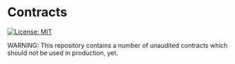 # Contracts

[![License: MIT](https://img.shields.io/badge/License-MIT-yellow.svg)](https://opensource.org/licenses/MIT)

WARNING: This repository contains a number of unaudited contracts which should not be used in production, yet.
